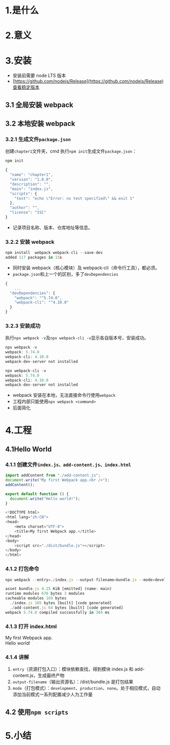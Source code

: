 # 1.是什么

# 2.意义

# 3.安装

- 安装前需要 node LTS 版本
- [https://github.com/nodejs/Release](https://github.com/nodejs/Release)查看稳定版本

## 3.1 全局安装 webpack

## 3.2 本地安装 webpack

### 3.2.1 生成文件`package.json`

创建`chapter1`文件夹，cmd 执行`npm init`生成文件`package.json`：

```javascript
npm init
```

```javascript
{
  "name": "chapter1",
  "version": "1.0.0",
  "description": "",
  "main": "index.js",
  "scripts": {
    "test": "echo \"Error: no test specified\" && exit 1"
  },
  "author": "",
  "license": "ISC"
}

```

- 记录项目名称、版本、仓库地址等信息。

### 3.2.2 安装 webpack

```javascript
npm install  webpack webpack-cli --save-dev
added 117 packages in 15s
```

- 同时安装 webpack（核心模块）及 webpack-cli（命令行工具），都必须。
- `package.json`和上一个的区别，多了`devDependencies`

```javascript
{
	...
  "devDependencies": {
    "webpack": "^5.74.0",
    "webpack-cli": "^4.10.0"
  }
}

```

### 3.2.3 安装成功

执行`npx webpack -v`及`npx webpack-cli -v`显示各自版本号，安装成功。

```javascript
npx webpack -v
webpack: 5.74.0
webpack-cli: 4.10.0
webpack-dev-server not installed

npx webpack-cli -v
webpack: 5.74.0
webpack-cli: 4.10.0
webpack-dev-server not installed
```

- webpack 安装在本地，无法直接命令行使用`webpack`
- 工程内部只能使用`npx webpack <command>`
- 后面简化

# 4.工程

## 4.1Hello World

### 4.1.1 创建文件`index.js、add-content.js、index.html`

```javascript
import addContent from "./add-content.js";
document.write("My first Webpack app.<br />");
addContent();
```

```javascript
export default function () {
  document.write("Hello world!");
}
```

```javascript
<!DOCTYPE html>
<html lang="zh-CN">
<head>
    <meta charset="UTF-8">
    <title>My first Webpack app.</title>
</head>
<body>
    <script src="./dist/bundle.js"></script>
</body>
</html>
```

### 4.1.2 打包命令

```javascript
npx webpack --entry=./index.js --output-filename=bundle.js --mode=development

asset bundle.js 4.25 KiB [emitted] (name: main)
runtime modules 670 bytes 3 modules
cacheable modules 169 bytes
  ./index.js 105 bytes [built] [code generated]
  ./add-content.js 64 bytes [built] [code generated]
webpack 5.74.0 compiled successfully in 304 ms
```

### 4.1.3 打开 index.html

My first Webpack app.<br />Hello world!

### 4.1.4 讲解

1. `entry`（资源打包入口）：模块依赖查找，得到模块 index.js 和 add-content.js，生成最终产物
2. `output-filename`（输出资源名）：/dist/bundle.js 是打包结果
3. `mode`（打包模式）：`development`、`production`、`none`。处于相应模式，自动添加当前模式一系列配置减少人为工作量

## 4.2 使用`npm scripts`

# 5.小结
